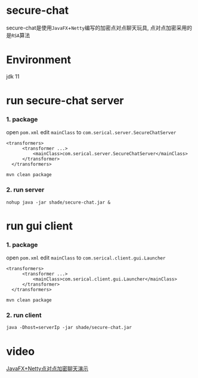 # secure-chat
secure-chat是使用`JavaFX`+`Netty`编写的加密点对点聊天玩具, 点对点加密采用的是`RSA`算法

# Environment
jdk 11

# run secure-chat server
### 1. package
open `pom.xml` edit `mainClass` to `com.serical.server.SecureChatServer`
```
<transformers>
      <transformer ...>
          <mainClass>com.serical.server.SecureChatServer</mainClass>
      </transformer>
  </transformers>
```
```
mvn clean package
```

### 2. run server
```
nohup java -jar shade/secure-chat.jar &
```

# run gui client
### 1. package
open `pom.xml` edit `mainClass` to `com.serical.client.gui.Launcher`
```
<transformers>
      <transformer ...>
          <mainClass>com.serical.client.gui.Launcher</mainClass>
      </transformer>
  </transformers>
```
```
mvn clean package
```

### 2. run client
```
java -Dhost=serverIp -jar shade/secure-chat.jar
```

# video
[JavaFX+Netty点对点加密聊天演示
](https://www.youtube.com/watch?v=QxBaaWaud1k)
